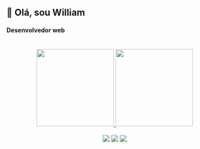 ## 👋 Olá, sou William
#### Desenvolvedor web

<div align="center"><br> 
  <a href="https://github.com/will-dantas">
  <img height="180em" src="https://github-readme-stats.vercel.app/api?username=will-dantas&show_icons=true&theme=algolia&include_all_commits=true&count_private=true"/>
  <img height="180em" src="https://github-readme-stats.vercel.app/api/top-langs/?username=will-dantas&layout=compact&langs_count=7&theme=algolia"/>
</div>

 
 <div align="center"><br> 
  <a href="https://instagram.com/willdnts" target="_blank"><img src="https://img.shields.io/badge/-Instagram-%23B22222?style=for-the-badge&logo=instagram&logoColor=white" target="_blank"></a>
  <a href = "mailto:wmdantas2@gmail.com"><img src="https://img.shields.io/badge/-Gmail-%23333?style=for-the-badge&logo=gmail&logoColor=white" target="_blank"></a>
  <a href="https://www.linkedin.com/in/william-dantas" target="_blank"><img src="https://img.shields.io/badge/-LinkedIn-%230077B5?style=for-the-badge&logo=linkedin&logoColor=white" target="_blank"></a> 
 
 
</div>
<!---
will-dantas/will-dantas is a ✨ special ✨ repository because its `README.md` (this file) appears on your GitHub profile.
You can click the Preview link to take a look at your changes.
--->
